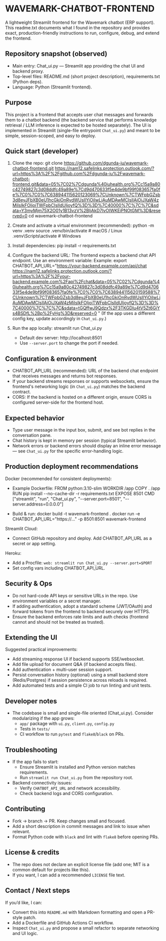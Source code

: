 WAVEMARK-CHATBOT-FRONTEND
=========================
A lightweight Streamlit frontend for the Wavemark chatbot (ERP support). This readme.txt documents what I found in the repository and provides exact, production-friendly instructions to run, configure, debug, and extend the frontend.

Repository snapshot (observed)
-----------------------------
- Main entry: Chat_ui.py — Streamlit app providing the chat UI and backend proxy.
- Top-level files: README.md (short project description), requirements.txt (Python deps).
- Language: Python (Streamlit frontend).

Purpose
-------
This project is a frontend that accepts user chat messages and forwards them to a chatbot backend (the backend service that performs knowledge retrieval / LLM inference is expected to be hosted separately). The UI is implemented in Streamlit (single-file entrypoint `Chat_ui.py`) and meant to be simple, session-scoped, and easy to deploy.

Quick start (developer)
-----------------------
1. Clone the repo:
   git clone https://github.com/dgunda-iu/wavemark-chatbot-frontend.git <https://nam12.safelinks.protection.outlook.com/?url=https%3A%2F%2Fgithub.com%2Fdgunda-iu%2Fwavemark-chatbot-frontend.git&data=05%7C02%7Cdgunda%40iuhealth.org%7Cc15a9a80c42749827c3d08ddfc49a89e%7Cd9d470633f5e4de9bf99f083657fa0fe%7C0%7C0%7C638944115620123069%7CUnknown%7CTWFpbGZsb3d8eyJFbXB0eU1hcGkiOnRydWUsIlYiOiIwLjAuMDAwMCIsIlAiOiJXaW4zMiIsIkFOIjoiTWFpbCIsIldUIjoyfQ%3D%3D%7C40000%7C%7C%7C&sdata=Y3myMjm75X2O01y1B13vzV%2BljAkD7IvOIWKEiPNOtGM%3D&reserved=0> 
   cd wavemark-chatbot-frontend

2. Create and activate a virtual environment (recommended):
   python -m venv .venv
   source .venv/bin/activate     # macOS / Linux
   .venv\Scripts\activate        # Windows

3. Install dependencies:
   pip install -r requirements.txt

4. Configure the backend URL:
   The frontend expects a backend chat API endpoint. Use an environment variable:
   Example:
     export CHATBOT_API_URL="https://your-backend.example.com/api/chat <https://nam12.safelinks.protection.outlook.com/?url=https%3A%2F%2Fyour-backend.example.com%2Fapi%2Fchat&data=05%7C02%7Cdgunda%40iuhealth.org%7Cc15a9a80c42749827c3d08ddfc49a89e%7Cd9d470633f5e4de9bf99f083657fa0fe%7C0%7C0%7C638944115620159588%7CUnknown%7CTWFpbGZsb3d8eyJFbXB0eU1hcGkiOnRydWUsIlYiOiIwLjAuMDAwMCIsIlAiOiJXaW4zMiIsIkFOIjoiTWFpbCIsIldUIjoyfQ%3D%3D%7C40000%7C%7C%7C&sdata=tGQffwJ9Qdzx%2F3TKGDIu4tV5Zt6GiYs4BSDfL%2Bp%2FyHg%3D&reserved=0> "
   (If the app uses a different config key, update accordingly in `Chat_ui.py`.)

5. Run the app locally:
   streamlit run Chat_ui.py
   - Default dev server: http://localhost:8501
   - Use `--server.port` to change the port if needed.

Configuration & environment
---------------------------
- CHATBOT_API_URL (recommended): URL of the backend chat endpoint that receives messages and returns bot responses.
- If your backend streams responses or supports websockets, ensure the frontend's networking logic (in `Chat_ui.py`) matches the backend contract.
- CORS: If the backend is hosted on a different origin, ensure CORS is configured server-side for the frontend host.

Expected behavior
-----------------
- Type user message in the input box, submit, and see bot replies in the conversation pane.
- Chat history is kept in memory per session (typical Streamlit behavior).
- Network errors or backend errors should display an inline error message — see `Chat_ui.py` for the specific error-handling logic.

Production deployment recommendations
------------------------------------
Docker (recommended for consistent deployments):
- Example Dockerfile:
  FROM python:3.10-slim
  WORKDIR /app
  COPY . /app
  RUN pip install --no-cache-dir -r requirements.txt
  EXPOSE 8501
  CMD ["streamlit", "run", "Chat_ui.py", "--server.port=8501", "--server.address=0.0.0.0"]

- Build & run:
  docker build -t wavemark-frontend .
  docker run -e CHATBOT_API_URL="https://..." -p 8501:8501 wavemark-frontend

Streamlit Cloud:
- Connect GitHub repository and deploy. Add CHATBOT_API_URL as a secret or app setting.

Heroku:
- Add a Procfile: `web: streamlit run Chat_ui.py --server.port=$PORT`
- Set config vars including CHATBOT_API_URL.

Security & Ops
--------------
- Do not hard-code API keys or sensitive URLs in the repo. Use environment variables or a secret manager.
- If adding authentication, adopt a standard scheme (JWT/OAuth) and forward tokens from the frontend to backend securely over HTTPS.
- Ensure the backend enforces rate limits and auth checks (frontend cannot and should not be treated as trusted).

Extending the UI
----------------
Suggested practical improvements:
- Add streaming response UI if backend supports SSE/websocket.
- Add file upload for document Q&A (if backend accepts files).
- Add authentication + multi-user session support.
- Persist conversation history (optional) using a small backend store (Redis/Postgres) if session persistence across reloads is required.
- Add automated tests and a simple CI job to run linting and unit tests.

Developer notes
---------------
- The codebase is small and single-file oriented (Chat_ui.py). Consider modularizing if the app grows:
  - `app/` package with `ui.py`, `client.py`, `config.py`
  - Tests in `tests/`
  - CI workflow to run `pytest` and `flake8`/`black` on PRs.

Troubleshooting
---------------
- If the app fails to start:
  - Ensure Streamlit is installed and Python version matches requirements.
  - Run `streamlit run Chat_ui.py` from the repository root.
- Backend connectivity issues:
  - Verify `CHATBOT_API_URL` and network accessibility.
  - Check backend logs and CORS configuration.

Contributing
------------
- Fork → branch → PR. Keep changes small and focused.
- Add a short description in commit messages and link to issue when relevant.
- Format Python code with `black` and lint with `flake8` before opening PRs.

License & credits
-----------------
- The repo does not declare an explicit license file (add one; MIT is a common default for projects like this).
- If you want, I can add a recommended `LICENSE` file text.

Contact / Next steps
--------------------
If you’d like, I can:
- Convert this into `README.md` with Markdown formatting and open a PR-style patch.
- Add a Dockerfile and GitHub Actions CI workflow.
- Inspect `Chat_ui.py` and propose a small refactor to separate networking and UI logic.
